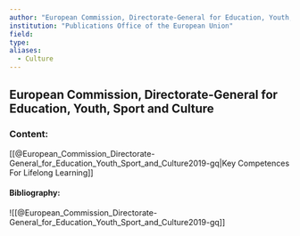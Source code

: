 ```yaml
---
author: "European Commission, Directorate-General for Education, Youth, Sport and Culture"
institution: "Publications Office of the European Union"
field:
type:
aliases:
  - Culture
---
```


## European Commission, Directorate-General for Education, Youth, Sport and Culture

### Content:
[[@European_Commission_Directorate-General_for_Education_Youth_Sport_and_Culture2019-gq|Key Competences For Lifelong Learning]]

#### Bibliography:

![[@European_Commission_Directorate-General_for_Education_Youth_Sport_and_Culture2019-gq]]